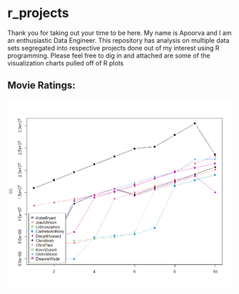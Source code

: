 # r_projects
Thank you for taking out your time to be here. My name is Apoorva and I am an enthusiastic Data Engineer. This repository has analysis on multiple data sets segregated into respective projects done out of my interest using R programming. Please feel free to dig in and attached are some of the visualization charts pulled off of R plots


## Movie Ratings:

![Alt text](Basketball/images/Rplot1.png?raw=true)


